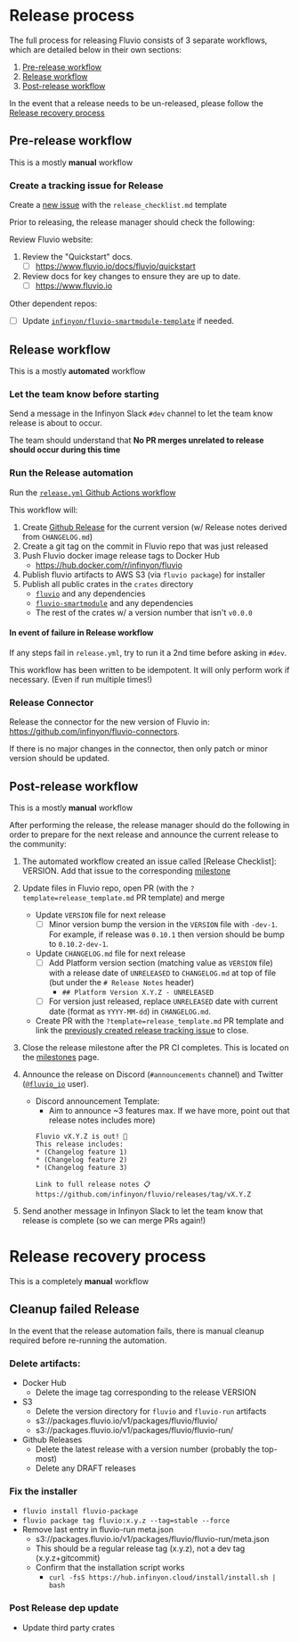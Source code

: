 # Release process

The full process for releasing Fluvio consists of 3 separate workflows, which are detailed below in their own sections:

1. [Pre-release workflow](#pre-release-workflow)
2. [Release workflow](#release-workflow)
3. [Post-release workflow](#post-release-workflow)

In the event that a release needs to be un-released, please follow the [Release recovery process](#release-recovery-process)

## Pre-release workflow

This is a mostly **manual** workflow

###  Create a tracking issue for Release

Create a [new issue](https://github.com/infinyon/fluvio/issues/new?template=release_checklist.md) with the `release_checklist.md` template

Prior to releasing, the release manager should check the following:

Review Fluvio website:
1. Review the "Quickstart" docs.
    - [ ] https://www.fluvio.io/docs/fluvio/quickstart
2. Review docs for key changes to ensure they are up to date.
    - [ ] https://www.fluvio.io

Other dependent repos:
- [ ] Update [`infinyon/fluvio-smartmodule-template`](https://github.com/infinyon/fluvio-smartmodule-template) if needed.

## Release workflow

This is a mostly **automated** workflow
### Let the team know before starting
Send a message in the Infinyon Slack `#dev` channel to let the team know release is about to occur.

The team should understand that **No PR merges unrelated to release should occur during this time**

### Run the Release automation

Run the [`release.yml` Github Actions workflow](https://github.com/infinyon/fluvio/actions/workflows/release.yml)

This workflow will:

1. Create [Github Release](https://github.com/infinyon/fluvio/releases) for the current version (w/ Release notes derived from `CHANGELOG.md`)
2. Create a git tag on the commit in Fluvio repo that was just released
3. Push Fluvio docker image release tags to Docker Hub
    - https://hub.docker.com/r/infinyon/fluvio
4. Publish fluvio artifacts to AWS S3 (via `fluvio package`) for installer
5. Publish all public crates in the `crates` directory
    - [`fluvio`](https://crates.io/crates/fluvio) and any dependencies
    - [`fluvio-smartmodule`](https://crates.io/crates/fluvio-smartmodule) and any dependencies
    - The rest of the crates w/ a version number that isn't `v0.0.0`

#### In event of failure in Release workflow
If any steps fail in `release.yml`, try to run it a 2nd time before asking in `#dev`.

This workflow has been written to be idempotent. It will only perform work if necessary. (Even if run multiple times!)

### Release Connector

Release the connector for the new version of Fluvio in: https://github.com/infinyon/fluvio-connectors.

If there is no major changes in the connector, then only patch or minor version should be updated.
## Post-release workflow

This is a mostly **manual** workflow

After performing the release, the release manager should do the following in order
to prepare for the next release and announce the current release to the community:

1. The automated workflow created an issue called [Release Checklist]: VERSION. Add that issue to the corresponding [milestone](https://github.com/infinyon/fluvio/milestone)
2. Update files in Fluvio repo, open PR (with the `?template=release_template.md` PR template) and merge
    - Update `VERSION` file for next release
      - [ ] Minor version bump the version in the `VERSION` file with `-dev-1`.  For example, if release was `0.10.1` then version should be bump to `0.10.2-dev-1`.
    - Update `CHANGELOG.md` file for next release
      - [ ] Add Platform version section (matching value as `VERSION` file) with a release date of `UNRELEASED` to
      `CHANGELOG.md` at top of file (but under the `# Release Notes` header)
        - ```## Platform Version X.Y.Z - UNRELEASED```
      - [ ] For version just released, replace `UNRELEASED` date with current date (format as `YYYY-MM-dd`) in `CHANGELOG.md`.
    - Create PR with the `?template=release_template.md` PR template and link the [previously created release tracking issue](#create-a-tracking-issue-for-release) to close.
3. Close the release milestone after the PR CI completes. This is located on the [milestones](https://github.com/infinyon/fluvio/milestones) page.

4. Announce the release on Discord (`#announcements` channel) and Twitter ([`@fluvio_io`](https://twitter.com/fluvio_io) user).

    - Discord announcement Template:
      - Aim to announce ~3 features max. If we have more, point out that release notes includes more)
      ```
      Fluvio vX.Y.Z is out! 🎉
      This release includes:
      * (Changelog feature 1)
      * (Changelog feature 2)
      * (Changelog feature 3)

      Link to full release notes 📋
      https://github.com/infinyon/fluvio/releases/tag/vX.Y.Z
      ```

3. Send another message in Infinyon Slack to let the team know that release is complete (so we can merge PRs again!)

# Release recovery process

This is a completely **manual** workflow

## Cleanup failed Release
In the event that the release automation fails, there is manual cleanup required before re-running the automation.

### Delete artifacts:
- Docker Hub
  - Delete the image tag corresponding to the release VERSION
- S3
  - Delete the version directory for `fluvio` and `fluvio-run` artifacts
  - s3://packages.fluvio.io/v1/packages/fluvio/fluvio/<VERSION>
  - s3://packages.fluvio.io/v1/packages/fluvio/fluvio-run/<VERSION>
- Github Releases
  - Delete the latest release with a version number (probably the top-most)
  - Delete any DRAFT releases

### Fix the installer
- `fluvio install fluvio-package`
- `fluvio package tag fluvio:x.y.z --tag=stable --force`
- Remove last entry in fluvio-run meta.json
  - s3://packages.fluvio.io/v1/packages/fluvio/fluvio-run/meta.json
  - This should be a regular release tag (x.y.z), not a dev tag (x.y.z+gitcommit)
  - Confirm that the installation script works
    - `curl -fsS https://hub.infinyon.cloud/install/install.sh | bash`

### Post Release dep update

* Update third party crates